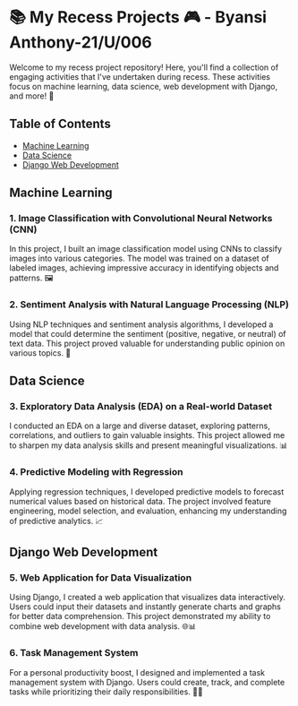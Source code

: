 # 📚 My Recess Projects 🎮 - Byansi Anthony-21/U/006

Welcome to my recess project repository! Here, you'll find a collection of engaging activities that I've undertaken during recess. These activities focus on machine learning, data science, web development with Django, and more! 🚀

## Table of Contents

- [Machine Learning](#machine-learning)
- [Data Science](#data-science)
- [Django Web Development](#django-web-development)

## Machine Learning

### 1. Image Classification with Convolutional Neural Networks (CNN)

In this project, I built an image classification model using CNNs to classify images into various categories. The model was trained on a dataset of labeled images, achieving impressive accuracy in identifying objects and patterns. 🖼️

### 2. Sentiment Analysis with Natural Language Processing (NLP)

Using NLP techniques and sentiment analysis algorithms, I developed a model that could determine the sentiment (positive, negative, or neutral) of text data. This project proved valuable for understanding public opinion on various topics. 📝

## Data Science

### 3. Exploratory Data Analysis (EDA) on a Real-world Dataset

I conducted an EDA on a large and diverse dataset, exploring patterns, correlations, and outliers to gain valuable insights. This project allowed me to sharpen my data analysis skills and present meaningful visualizations. 📊

### 4. Predictive Modeling with Regression

Applying regression techniques, I developed predictive models to forecast numerical values based on historical data. The project involved feature engineering, model selection, and evaluation, enhancing my understanding of predictive analytics. 📈

## Django Web Development

### 5. Web Application for Data Visualization

Using Django, I created a web application that visualizes data interactively. Users could input their datasets and instantly generate charts and graphs for better data comprehension. This project demonstrated my ability to combine web development with data analysis. 🌐📊

### 6. Task Management System

For a personal productivity boost, I designed and implemented a task management system with Django. Users could create, track, and complete tasks while prioritizing their daily responsibilities. 📅✅


